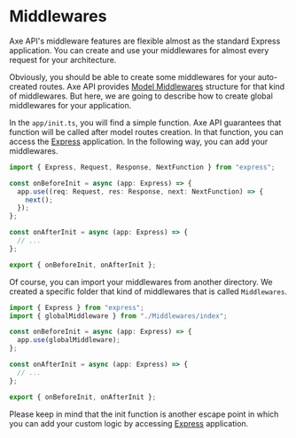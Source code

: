 # Middlewares

Axe API's middleware features are flexible almost as the standard Express application. You can create and use your middlewares for almost every request for your architecture.

Obviously, you should be able to create some middlewares for your auto-created routes. Axe API provides [Model Middlewares](/models/#middlewares) structure for that kind of middlewares. But here, we are going to describe how to create global middlewares for your application.

In the `app/init.ts`, you will find a simple function. Axe API guarantees that function will be called after model routes creation. In that function, you can access the [Express](https://expressjs.com/en/starter/hello-world.html) application. In the following way, you can add your middlewares.

```ts
import { Express, Request, Response, NextFunction } from "express";

const onBeforeInit = async (app: Express) => {
  app.use((req: Request, res: Response, next: NextFunction) => {
    next();
  });
};

const onAfterInit = async (app: Express) => {
  // ...
};

export { onBeforeInit, onAfterInit };
```

Of course, you can import your middlewares from another directory. We created a specific folder that kind of middlewares that is called `Middlewares`.

```ts
import { Express } from "express";
import { globalMiddleware } from "./Middlewares/index";

const onBeforeInit = async (app: Express) => {
  app.use(globalMiddleware);
};

const onAfterInit = async (app: Express) => {
  // ...
};

export { onBeforeInit, onAfterInit };
```

Please keep in mind that the init function is another escape point in which you can add your custom logic by accessing [Express](https://expressjs.com/) application.
